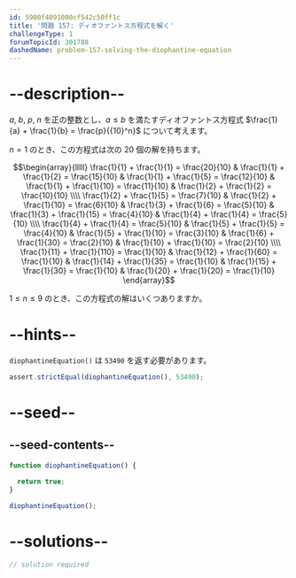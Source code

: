 ```yaml
---
id: 5900f4091000cf542c50ff1c
title: '問題 157: ディオファントス方程式を解く'
challengeType: 1
forumTopicId: 301788
dashedName: problem-157-solving-the-diophantine-equation
---
```


# --description--

$a$, $b$, $p$, $n$ を正の整数とし、$a ≤ b$ を満たすディオファントス方程式 $\frac{1}{a} + \frac{1}{b} = \frac{p}{{10}^n}$ について考えます。

$n = 1$ のとき、この方程式は次の 20 個の解を持ちます。

$$\begin{array}{lllll} \frac{1}{1}  + \frac{1}{1}  = \frac{20}{10} & \frac{1}{1} + \frac{1}{2}  = \frac{15}{10} & \frac{1}{1}  + \frac{1}{5}  = \frac{12}{10} & \frac{1}{1} + \frac{1}{10} = \frac{11}{10} & \frac{1}{2}  + \frac{1}{2}  = \frac{10}{10} \\\\
  \frac{1}{2}  + \frac{1}{5}  = \frac{7}{10}   & \frac{1}{2} + \frac{1}{10} = \frac{6}{10} & \frac{1}{3}  + \frac{1}{6}  = \frac{5}{10}   & \frac{1}{3} + \frac{1}{15} = \frac{4}{10} & \frac{1}{4}  + \frac{1}{4}  = \frac{5}{10} \\\\
  \frac{1}{4}  + \frac{1}{4}  = \frac{5}{10}  & \frac{1}{5}  + \frac{1}{5}  = \frac{4}{10} & \frac{1}{5}  + \frac{1}{10} = \frac{3}{10}  & \frac{1}{6}  + \frac{1}{30} = \frac{2}{10} & \frac{1}{10} + \frac{1}{10} = \frac{2}{10} \\\\
  \frac{1}{11} + \frac{1}{110} = \frac{1}{10} & \frac{1}{12} + \frac{1}{60}  = \frac{1}{10} & \frac{1}{14} + \frac{1}{35}  = \frac{1}{10} & \frac{1}{15} + \frac{1}{30}  = \frac{1}{10} & \frac{1}{20} + \frac{1}{20}  = \frac{1}{10} \end{array}$$

$1 ≤ n ≤ 9$ のとき、この方程式の解はいくつありますか。

# --hints--

`diophantineEquation()` は `53490` を返す必要があります。

```js
assert.strictEqual(diophantineEquation(), 53490);
```

# --seed--

## --seed-contents--

```js
function diophantineEquation() {

  return true;
}

diophantineEquation();
```

# --solutions--

```js
// solution required
```
